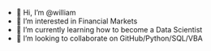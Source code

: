 - 👋 Hi, I’m @william
- 👀 I’m interested in Financial Markets
- 🌱 I’m currently learning how to become a Data Scientist
- 💞️ I’m looking to collaborate on GitHub/Python/SQL/VBA
